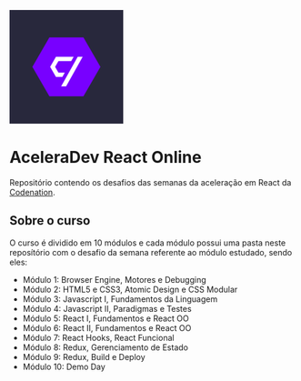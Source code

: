 !['codenation'](images/codenation_logo.png#center)

# AceleraDev React Online
Repositório contendo os desafios das semanas da aceleração em React da [Codenation](https://codenation.dev).

## Sobre o curso
O curso é dividido em 10 módulos e cada módulo possui uma pasta neste reposítório com o desafio da semana referente ao módulo estudado, sendo eles:

* Módulo 1: Browser Engine, Motores e Debugging
* Módulo 2: HTML5 e CSS3, Atomic Design e CSS Modular
* Módulo 3: Javascript I, Fundamentos da Linguagem
* Módulo 4: Javascript II, Paradigmas e Testes
* Módulo 5: React I, Fundamentos e React OO
* Módulo 6: React II, Fundamentos e React OO
* Módulo 7: React Hooks, React Funcional
* Módulo 8: Redux, Gerenciamento de Estado
* Módulo 9: Redux, Build e Deploy
* Módulo 10: Demo Day
